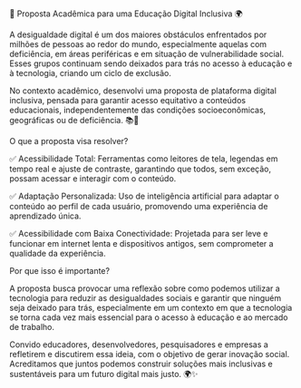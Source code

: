 🚀 Proposta Acadêmica para uma Educação Digital Inclusiva 🌍

A desigualdade digital é um dos maiores obstáculos enfrentados por milhões de pessoas ao redor do mundo, especialmente aquelas com deficiência, em áreas periféricas e em situação de vulnerabilidade social. Esses grupos continuam sendo deixados para trás no acesso à educação e à tecnologia, criando um ciclo de exclusão.

No contexto acadêmico, desenvolvi uma proposta de plataforma digital inclusiva, pensada para garantir acesso equitativo a conteúdos educacionais, independentemente das condições socioeconômicas, geográficas ou de deficiência. 📚🌱

O que a proposta visa resolver?

✅ Acessibilidade Total: Ferramentas como leitores de tela, legendas em tempo real e ajuste de contraste, garantindo que todos, sem exceção, possam acessar e interagir com o conteúdo.

✅ Adaptação Personalizada: Uso de inteligência artificial para adaptar o conteúdo ao perfil de cada usuário, promovendo uma experiência de aprendizado única.

✅ Acessibilidade com Baixa Conectividade: Projetada para ser leve e funcionar em internet lenta e dispositivos antigos, sem comprometer a qualidade da experiência.

Por que isso é importante?

A proposta busca provocar uma reflexão sobre como podemos utilizar a tecnologia para reduzir as desigualdades sociais e garantir que ninguém seja deixado para trás, especialmente em um contexto em que a tecnologia se torna cada vez mais essencial para o acesso à educação e ao mercado de trabalho.

Convido educadores, desenvolvedores, pesquisadores e empresas a refletirem e discutirem essa ideia, com o objetivo de gerar inovação social. Acreditamos que juntos podemos construir soluções mais inclusivas e sustentáveis para um futuro digital mais justo. 🌍✨
